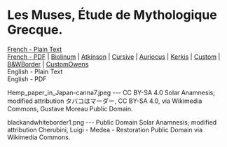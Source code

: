 # Les Muses, Étude de Mythologique Grecque.

[French - Plain Text](full-text-french.md)  
[French - PDF](https://cdn.solaranamnesis.com/Decharme/muses_decharme_1869_french.pdf) | [Biolinum](https://cdn.solaranamnesis.com/Decharme/muses_decharme_1869_french_biolinum.pdf) | [Atkinson](https://cdn.solaranamnesis.com/Decharme/muses_decharme_1869_french_atkinson.pdf) | [Cursive](https://cdn.solaranamnesis.com/Decharme/muses_decharme_1869_french_frcursive.pdf) | [Auriocus](https://cdn.solaranamnesis.com/Decharme/muses_decharme_1869_french_aurical.pdf) | [Kerkis](https://cdn.solaranamnesis.com/Decharme/muses_decharme_1869_french_kerkis.pdf) | [Custom](https://cdn.solaranamnesis.com/Decharme/muses_decharme_1869_french_custom.pdf) | [B&WBorder](https://cdn.solaranamnesis.com/Decharme/muses_decharme_1869_french_bwborder.pdf) | [CustomOwens](https://cdn.solaranamnesis.com/Decharme/muses_decharme_1869_french_owens.pdf)  
English - Plain Text  
English - PDF  

Hemp_paper_in_Japan-canna7.jpeg --- CC BY-SA 4.0 Solar Anamnesis; modified attribution タバコはマーダー, CC BY-SA 4.0, via Wikimedia Commons, Gustave Moreau Public Domain.

blackandwhiteborder1.png --- Public Domain Solar Anamnesis; modified attribution Cherubini, Luigi - Medea - Restoration Public Domain via Wikimedia Commons.
